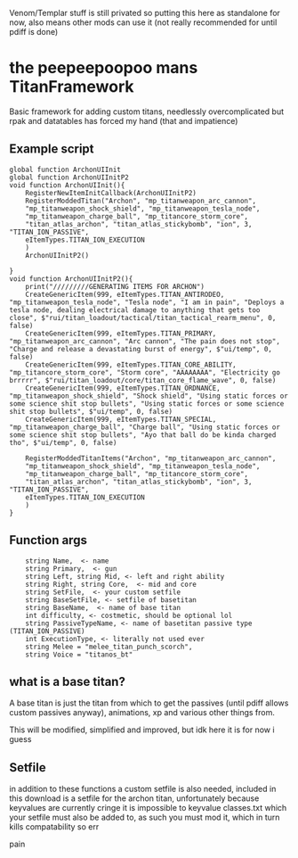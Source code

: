 Venom/Templar stuff is still privated so putting this here as standalone for now, also means other mods can use it (not really recommended for until pdiff is done)

the peepeepoopoo mans TitanFramework
==
Basic framework for adding custom titans, needlessly overcomplicated but rpak and datatables has forced my hand (that and impatience)

Example script
--
```
global function ArchonUIInit
global function ArchonUIInitP2
void function ArchonUIInit(){
	RegisterNewItemInitCallback(ArchonUIInitP2)
	RegisterModdedTitan("Archon", "mp_titanweapon_arc_cannon", 
	"mp_titanweapon_shock_shield", "mp_titanweapon_tesla_node",
	"mp_titanweapon_charge_ball", "mp_titancore_storm_core", 
	"titan_atlas_archon", "titan_atlas_stickybomb", "ion", 3, "TITAN_ION_PASSIVE",
	eItemTypes.TITAN_ION_EXECUTION
	)
	ArchonUIInitP2()
	
}
void function ArchonUIInitP2(){
	print("/////////GENERATING ITEMS FOR ARCHON")
	CreateGenericItem(999, eItemTypes.TITAN_ANTIRODEO, "mp_titanweapon_tesla_node", "Tesla node", "I am in pain", "Deploys a tesla node, dealing electrical damage to anything that gets too close", $"rui/titan_loadout/tactical/titan_tactical_rearm_menu", 0, false)
	CreateGenericItem(999, eItemTypes.TITAN_PRIMARY, "mp_titanweapon_arc_cannon", "Arc cannon", "The pain does not stop", "Charge and release a devastating burst of energy", $"ui/temp", 0, false)
	CreateGenericItem(999, eItemTypes.TITAN_CORE_ABILITY, "mp_titancore_storm_core", "Storm core", "AAAAAAAA", "Electricity go brrrrr", $"rui/titan_loadout/core/titan_core_flame_wave", 0, false)
	CreateGenericItem(999, eItemTypes.TITAN_ORDNANCE, "mp_titanweapon_shock_shield", "Shock shield", "Using static forces or some science shit stop bullets", "Using static forces or some science shit stop bullets", $"ui/temp", 0, false)
	CreateGenericItem(999, eItemTypes.TITAN_SPECIAL, "mp_titanweapon_charge_ball", "Charge ball", "Using static forces or some science shit stop bullets", "Ayo that ball do be kinda charged tho", $"ui/temp", 0, false)

	RegisterModdedTitanItems("Archon", "mp_titanweapon_arc_cannon", 
	"mp_titanweapon_shock_shield", "mp_titanweapon_tesla_node",
	"mp_titanweapon_charge_ball", "mp_titancore_storm_core", 
	"titan_atlas_archon", "titan_atlas_stickybomb", "ion", 3, "TITAN_ION_PASSIVE",
	eItemTypes.TITAN_ION_EXECUTION
	)
}
```
Function args
--
```
    string Name,  <- name
    string Primary,  <- gun
    string Left, string Mid, <- left and right ability 
    string Right, string Core,  <- mid and core
    string SetFile,  <- your custom setfile
    string BaseSetFile, <- setfile of basetitan
    string BaseName,  <- name of base titan
    int difficulty, <- costmetic, should be optional lol
    string PassiveTypeName, <- name of basetitan passive type (TITAN_ION_PASSIVE)
    int ExecutionType, <- literally not used ever
    string Melee = "melee_titan_punch_scorch",
    string Voice = "titanos_bt"
```
what is a base titan?
-----
A base titan is just the titan from which to get the passives (until pdiff allows custom passives anyway), animations, xp and various other things from.

This will be modified, simplified and improved, but idk here it is for now i guess 

Setfile
----
in addition to these functions a custom setfile is also needed, included in this download is a setfile for the archon titan, unfortunately because keyvalues are currently cringe it is impossible to keyvalue classes.txt which your setfile must also be added to, as such you must mod it, which in turn kills compatability so err

pain